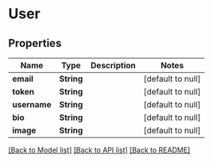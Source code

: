 # User
## Properties

| Name | Type | Description | Notes |
|------------ | ------------- | ------------- | -------------|
| **email** | **String** |  | [default to null] |
| **token** | **String** |  | [default to null] |
| **username** | **String** |  | [default to null] |
| **bio** | **String** |  | [default to null] |
| **image** | **String** |  | [default to null] |

[[Back to Model list]](../README.md#documentation-for-models) [[Back to API list]](../README.md#documentation-for-api-endpoints) [[Back to README]](../README.md)

